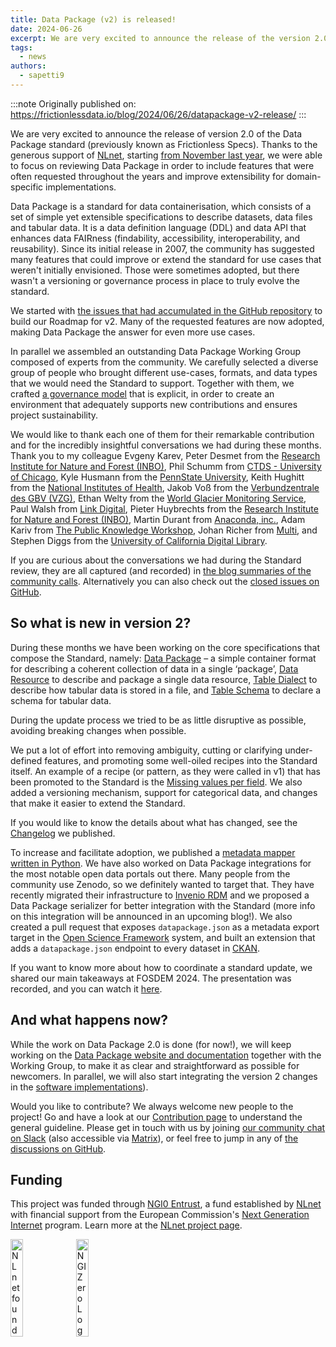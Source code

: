 ```yaml
---
title: Data Package (v2) is released!
date: 2024-06-26
excerpt: We are very excited to announce the release of the version 2.0 of the Data Package standard (previously known as Frictionless Specs). Thanks to the generous support of NLnet from November last year we were able to focus on reviewing Data Package in order to include features that were often requested throughout the years and improve extensibility for domain-specific implementations.
tags:
  - news
authors:
  - sapetti9
---
```


:::note
Originally published on: https://frictionlessdata.io/blog/2024/06/26/datapackage-v2-release/
:::

We are very excited to announce the release of version 2.0 of the Data Package standard (previously known as Frictionless Specs). Thanks to the generous support of [NLnet](https://nlnet.nl/), starting [from November last year](https://frictionlessdata.io/blog/2023/11/15/frictionless-specs-update/#additional-deliverables), we were able to focus on reviewing Data Package in order to include features that were often requested throughout the years and improve extensibility for domain-specific implementations.

Data Package is a standard for data containerisation, which consists of a set of simple yet extensible specifications to describe datasets, data files and tabular data. It is a data definition language (DDL) and data API that enhances data FAIRness (findability, accessibility, interoperability, and reusability). Since its initial release in 2007, the community has suggested many features that could improve or extend the standard for use cases that weren't initially envisioned. Those were sometimes adopted, but there wasn't a versioning or governance process in place to truly evolve the standard.

We started with [the issues that had accumulated in the GitHub repository](https://github.com/frictionlessdata/datapackage/issues) to build our Roadmap for v2. Many of the requested features are now adopted, making Data Package the answer for even more use cases.

In parallel we assembled an outstanding Data Package Working Group composed of experts from the community. We carefully selected a diverse group of people who brought different use-cases, formats, and data types that we would need the Standard to support. Together with them, we crafted [a governance model](https://datapackage.org/overview/governance/) that is explicit, in order to create an environment that adequately supports new contributions and ensures project sustainability.

We would like to thank each one of them for their remarkable contribution and for the incredibly insightful conversations we had during these months. Thank you to my colleague Evgeny Karev, Peter Desmet from the [Research Institute for Nature and Forest (INBO)](https://www.vlaanderen.be/inbo/en-gb/homepage/), Phil Schumm from [CTDS - University of Chicago](https://ctds.uchicago.edu/), Kyle Husmann from the [PennState University](https://www.psu.edu/), Keith Hughitt from the [National Institutes of Health](https://www.nih.gov/), Jakob Voß from the [Verbundzentrale des GBV (VZG)](https://www.gbv.de/), Ethan Welty from the [World Glacier Monitoring Service](https://wgms.ch/), Paul Walsh from [Link Digital](https://linkdigital.com.au/), Pieter Huybrechts from the [Research Institute for Nature and Forest (INBO)](https://www.vlaanderen.be/inbo/en-gb/homepage/), Martin Durant from [Anaconda, inc.](https://www.anaconda.com/), Adam Kariv from [The Public Knowledge Workshop](https://www.hasadna.org.il/), Johan Richer from [Multi](https://www.multi.coop/?locale=fr), and Stephen Diggs from the [University of California Digital Library](https://cdlib.org/).

If you are curious about the conversations we had during the Standard review, they are all captured (and recorded) in [the blog summaries of the community calls](https://frictionlessdata.io/blog/). Alternatively you can also check out the [closed issues on GitHub](https://github.com/frictionlessdata/datapackage/milestone/6?closed=1).

## So what is new in version 2?

During these months we have been working on the core specifications that compose the Standard, namely: [Data Package](https://datapackage.org/standard/data-package/) – a simple container format for describing a coherent collection of data in a single ‘package’, [Data Resource](https://datapackage.org/standard/data-resource/) to describe and package a single data resource, [Table Dialect](https://datapackage.org/standard/table-dialect/) to describe how tabular data is stored in a file, and [Table Schema](https://datapackage.org/standard/table-schema/) to declare a schema for tabular data.

During the update process we tried to be as little disruptive as possible, avoiding breaking changes when possible.

We put a lot of effort into removing ambiguity, cutting or clarifying under-defined features, and promoting some well-oiled recipes into the Standard itself. An example of a recipe (or pattern, as they were called in v1) that has been promoted to the Standard is the [Missing values per field](https://specs.frictionlessdata.io/patterns/#missing-values-per-field). We also added a versioning mechanism, support for categorical data, and changes that make it easier to extend the Standard.

If you would like to know the details about what has changed, see the [Changelog](https://datapackage.org/overview/changelog/) we published.

To increase and facilitate adoption, we published a [metadata mapper written in Python](https://github.com/frictionlessdata/dplib-py). We have also worked on Data Package integrations for the most notable open data portals out there. Many people from the community use Zenodo, so we definitely wanted to target that. They have recently migrated their infrastructure to [Invenio RDM](https://inveniordm.web.cern.ch/) and we proposed a Data Package serializer for better integration with the Standard (more info on this integration will be announced in an upcoming blog!). We also created a pull request that exposes `datapackage.json` as a metadata export target in the [Open Science Framework](https://www.cos.io/) system, and built an extension that adds a `datapackage.json` endpoint to every dataset in [CKAN](https://github.com/frictionlessdata/ckanext-datapackage).

If you want to know more about how to coordinate a standard update, we shared our main takeaways at FOSDEM 2024. The presentation was recorded, and you can watch it [here](https://fosdem.org/2024/schedule/event/fosdem-2024-3109-updating-open-data-standards/).

## And what happens now?

While the work on Data Package 2.0 is done (for now!), we will keep working on the [Data Package website and documentation](https://datapackage.org/) together with the Working Group, to make it as clear and straightforward as possible for newcomers. In parallel, we will also start integrating the version 2 changes in the [software implementations](https://datapackage.org/overview/software/)).

Would you like to contribute? We always welcome new people to the project! Go and have a look at our [Contribution page](https://frictionlessdata.io/work-with-us/contribute/) to understand the general guideline. Please get in touch with us by joining [our community chat on Slack](https://frictionlessdata.io/development/roadmap/) (also accessible via [Matrix](https://matrix.to/#/#frictionlessdata:matrix.okfn.org)), or feel free to jump in any of [the discussions on GitHub](https://github.com/frictionlessdata/datapackage/issues).

## Funding

This project was funded through [NGI0 Entrust](https://nlnet.nl/entrust), a fund established by [NLnet](https://nlnet.nl) with financial support from the European Commission's [Next Generation Internet](https://ngi.eu) program. Learn more at the [NLnet project page](https://nlnet.nl/project/FrictionlessStandards/).

[<img src="https://nlnet.nl/logo/banner.png" alt="NLnet foundation logo" width="20%" />](https://nlnet.nl)
[<img src="https://nlnet.nl/image/logos/NGI0_tag.svg" alt="NGI Zero Logo" width="20%" />](https://nlnet.nl/entrust)
